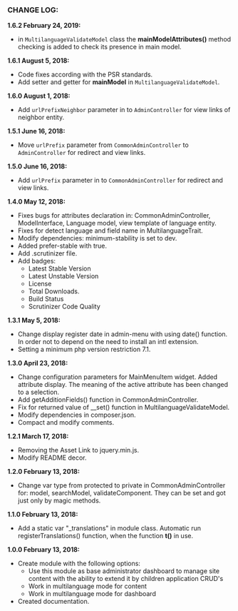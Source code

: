### CHANGE LOG:

**1.6.2 February 24, 2019:**
- in ```MultilanguageValidateModel``` class the **mainModelAttributes()** method checking is added to check its presence in main model.

**1.6.1 August 5, 2018:**
- Code fixes according with the PSR standards.
- Add setter and getter for **mainModel** in ```MultilanguageValidateModel```.

**1.6.0 August 1, 2018:**
- Add ```urlPrefixNeighbor``` parameter in to ```AdminController``` for view links of neighbor entity.

**1.5.1 June 16, 2018:**
- Move ```urlPrefix``` parameter from ```CommonAdminController``` to ```AdminController``` for redirect and view links.

**1.5.0 June 16, 2018:**
- Add ```urlPrefix``` parameter in to ```CommonAdminController``` for redirect and view links.

**1.4.0 May 12, 2018:**
- Fixes bugs for attributes declaration in: CommonAdminController, ModelInterface, Language model, view template of language entity.
- Fixes for detect language and field name in MultilanguageTrait.
- Modify dependencies: minimum-stability is set to dev.
- Added prefer-stable with true.
- Add .scrutinizer file.
- Add badges:
    - Latest Stable Version
    - Latest Unstable Version
    - License
    - Total Downloads.
    - Build Status
    - Scrutinizer Code Quality

**1.3.1 May 5, 2018:**
- Change display register date in admin-menu with using date() function. In order not to depend on the need to install an intl extension.
- Setting a minimum php version restriction 7.1.

**1.3.0 April 23, 2018:**
- Change configuration parameters for MainMenuItem widget. Added attribute display. The meaning of the active attribute has been changed to a selection.
- Add getAdditionFields() function in CommonAdminController.
- Fix for returned value of __set() function in MultilanguageValidateModel.
- Modify dependencies in composer.json.
- Compact and modify comments.

**1.2.1 March 17, 2018:**
- Removing the Asset Link to jquery.min.js.
- Modify README decor.

**1.2.0 February 13, 2018:**
- Change var type from protected to private in CommonAdminController for: model, searchModel, 
validateComponent. They can be set and got just only by magic methods.

**1.1.0 February 13, 2018:**
- Add a static var "_translations" in module class. Automatic run registerTranslations() function,
 when the function **t()** in use.

**1.0.0 February 13, 2018:**
- Create module with the following options:
    - Use this module as base administrator dashboard to manage site content with the ability to extend it by children application CRUD's
    - Work in multilanguage mode for content
    - Work in multilanguage mode for dashboard
- Created documentation.
